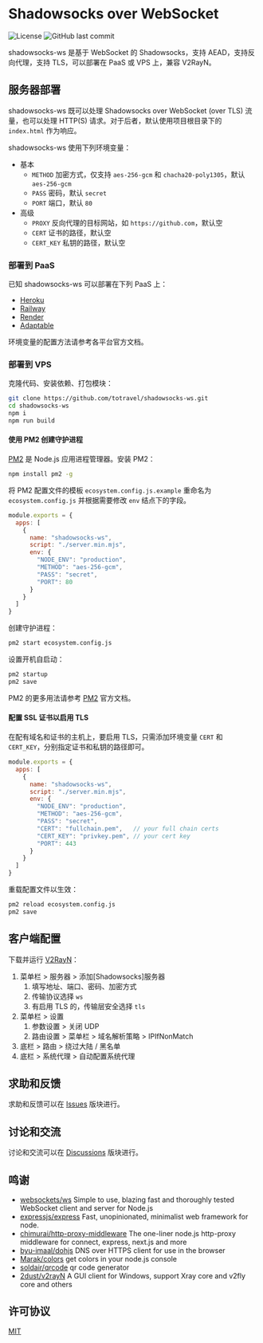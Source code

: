 # Shadowsocks over WebSocket

![License](https://img.shields.io/github/license/totravel/shadowsocks-ws)
![GitHub last commit](https://img.shields.io/github/last-commit/totravel/shadowsocks-ws)

shadowsocks-ws 是基于 WebSocket 的 Shadowsocks，支持 AEAD，支持反向代理，支持 TLS，可以部署在 PaaS 或 VPS 上，兼容 V2RayN。

## 服务器部署

shadowsocks-ws 既可以处理 Shadowsocks over WebSocket (over TLS) 流量，也可以处理 HTTP(S) 请求。对于后者，默认使用项目根目录下的 `index.html` 作为响应。

shadowsocks-ws 使用下列环境变量：

- 基本
  - `METHOD` 加密方式，仅支持 `aes-256-gcm` 和 `chacha20-poly1305`，默认 `aes-256-gcm`
  - `PASS` 密码，默认 `secret`
  - `PORT` 端口，默认 `80`
- 高级
  - `PROXY` 反向代理的目标网站，如 `https://github.com`，默认空
  - `CERT` 证书的路径，默认空
  - `CERT_KEY` 私钥的路径，默认空

### 部署到 PaaS

已知 shadowsocks-ws 可以部署在下列 PaaS 上：

- [Heroku][heroku]
- [Railway][railway]
- [Render][render]
- [Adaptable][adaptable]

环境变量的配置方法请参考各平台官方文档。

### 部署到 VPS

克隆代码、安装依赖、打包模块：

```bash
git clone https://github.com/totravel/shadowsocks-ws.git
cd shadowsocks-ws
npm i
npm run build
```

#### 使用 PM2 创建守护进程

[PM2][pm2] 是 Node.js 应用进程管理器。安装 PM2：

```bash
npm install pm2 -g
```

将 PM2 配置文件的模板 `ecosystem.config.js.example` 重命名为 `ecosystem.config.js` 并根据需要修改 `env` 结点下的字段。

```js
module.exports = {
  apps: [
    {
      name: "shadowsocks-ws",
      script: "./server.min.mjs",
      env: {
        "NODE_ENV": "production",
        "METHOD": "aes-256-gcm",
        "PASS": "secret",
        "PORT": 80
      }
    }
  ]
}
```

创建守护进程：

```bash
pm2 start ecosystem.config.js
```

设置开机自启动：

```bash
pm2 startup
pm2 save
```

PM2 的更多用法请参考 [PM2][pm2] 官方文档。

#### 配置 SSL 证书以启用 TLS

在配有域名和证书的主机上，要启用 TLS，只需添加环境变量 `CERT` 和 `CERT_KEY`，分别指定证书和私钥的路径即可。

```js
module.exports = {
  apps: [
    {
      name: "shadowsocks-ws",
      script: "./server.min.mjs",
      env: {
        "NODE_ENV": "production",
        "METHOD": "aes-256-gcm",
        "PASS": "secret",
        "CERT": "fullchain.pem",   // your full chain certs
        "CERT_KEY": "privkey.pem", // your cert key
        "PORT": 443
      }
    }
  ]
}
```

重载配置文件以生效：

```bash
pm2 reload ecosystem.config.js
pm2 save
```

## 客户端配置

下载并运行 [V2RayN][v2rayn]：

1. 菜单栏 > 服务器 > 添加[Shadowsocks]服务器
    1. 填写地址、端口、密码、加密方式
    1. 传输协议选择 `ws`
    1. 有启用 TLS 的，传输层安全选择 `tls`
1. 菜单栏 > 设置
    1. 参数设置 > 关闭 UDP
    1. 路由设置 > 菜单栏 > 域名解析策略 > IPIfNonMatch
1. 底栏 > 路由 > 绕过大陆 / 黑名单
1. 底栏 > 系统代理 > 自动配置系统代理

## 求助和反馈

求助和反馈可以在 [Issues](https://github.com/totravel/shadowsocks-ws/issues) 版块进行。

## 讨论和交流

讨论和交流可以在 [Discussions](https://github.com/totravel/shadowsocks-ws/discussions) 版块进行。

## 鸣谢

- [websockets/ws][ws] Simple to use, blazing fast and thoroughly tested WebSocket client and server for Node.js
- [expressjs/express][express] Fast, unopinionated, minimalist web framework for node.
- [chimurai/http-proxy-middleware][proxy] The one-liner node.js http-proxy middleware for connect, express, next.js and more
- [byu-imaal/dohjs][dohjs] DNS over HTTPS client for use in the browser
- [Marak/colors][colors] get colors in your node.js console
- [soldair/qrcode][qrcode] qr code generator
- [2dust/v2rayN][v2rayn] A GUI client for Windows, support Xray core and v2fly core and others

## 许可协议

[MIT](LICENSE)

[heroku]: https://www.heroku.com/
[railway]: https://railway.app/
[render]: https://render.com/
[adaptable]: https://adaptable.io/

[pm2]: https://github.com/Unitech/pm2
[v2rayn]: https://github.com/2dust/v2rayN

[ws]: https://github.com/websockets/ws
[express]: https://expressjs.com/
[proxy]: https://github.com/chimurai/http-proxy-middleware
[dohjs]: https://github.com/byu-imaal/dohjs
[colors]: https://github.com/Marak/colors.js
[qrcode]: https://github.com/soldair/node-qrcode

[ss2022]: https://github.com/Shadowsocks-NET/shadowsocks-specs
